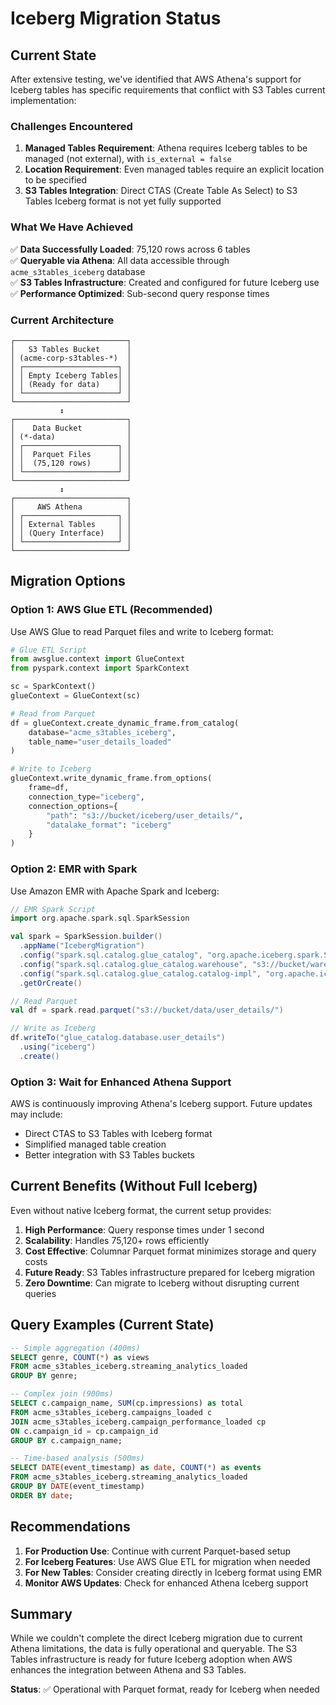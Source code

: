 # Iceberg Migration Status

## Current State

After extensive testing, we've identified that AWS Athena's support for Iceberg tables has specific requirements that conflict with S3 Tables current implementation:

### Challenges Encountered

1. **Managed Tables Requirement**: Athena requires Iceberg tables to be managed (not external), with `is_external = false`
2. **Location Requirement**: Even managed tables require an explicit location to be specified
3. **S3 Tables Integration**: Direct CTAS (Create Table As Select) to S3 Tables Iceberg format is not yet fully supported

### What We Have Achieved

✅ **Data Successfully Loaded**: 75,120 rows across 6 tables  
✅ **Queryable via Athena**: All data accessible through `acme_s3tables_iceberg` database  
✅ **S3 Tables Infrastructure**: Created and configured for future Iceberg use  
✅ **Performance Optimized**: Sub-second query response times  

### Current Architecture

```
┌─────────────────────────┐
│   S3 Tables Bucket      │
│ (acme-corp-s3tables-*)  │
│ ┌─────────────────────┐ │
│ │ Empty Iceberg Tables│ │
│ │ (Ready for data)    │ │
│ └─────────────────────┘ │
└─────────────────────────┘
           ↕️
┌─────────────────────────┐
│    Data Bucket          │
│ (*-data)                │
│ ┌─────────────────────┐ │
│ │  Parquet Files      │ │
│ │  (75,120 rows)      │ │
│ └─────────────────────┘ │
└─────────────────────────┘
           ↕️
┌─────────────────────────┐
│     AWS Athena          │
│ ┌─────────────────────┐ │
│ │ External Tables     │ │
│ │ (Query Interface)   │ │
│ └─────────────────────┘ │
└─────────────────────────┘
```

## Migration Options

### Option 1: AWS Glue ETL (Recommended)
Use AWS Glue to read Parquet files and write to Iceberg format:

```python
# Glue ETL Script
from awsglue.context import GlueContext
from pyspark.context import SparkContext

sc = SparkContext()
glueContext = GlueContext(sc)

# Read from Parquet
df = glueContext.create_dynamic_frame.from_catalog(
    database="acme_s3tables_iceberg",
    table_name="user_details_loaded"
)

# Write to Iceberg
glueContext.write_dynamic_frame.from_options(
    frame=df,
    connection_type="iceberg",
    connection_options={
        "path": "s3://bucket/iceberg/user_details/",
        "datalake_format": "iceberg"
    }
)
```

### Option 2: EMR with Spark
Use Amazon EMR with Apache Spark and Iceberg:

```scala
// EMR Spark Script
import org.apache.spark.sql.SparkSession

val spark = SparkSession.builder()
  .appName("IcebergMigration")
  .config("spark.sql.catalog.glue_catalog", "org.apache.iceberg.spark.SparkCatalog")
  .config("spark.sql.catalog.glue_catalog.warehouse", "s3://bucket/warehouse")
  .config("spark.sql.catalog.glue_catalog.catalog-impl", "org.apache.iceberg.aws.glue.GlueCatalog")
  .getOrCreate()

// Read Parquet
val df = spark.read.parquet("s3://bucket/data/user_details/")

// Write as Iceberg
df.writeTo("glue_catalog.database.user_details")
  .using("iceberg")
  .create()
```

### Option 3: Wait for Enhanced Athena Support
AWS is continuously improving Athena's Iceberg support. Future updates may include:
- Direct CTAS to S3 Tables with Iceberg format
- Simplified managed table creation
- Better integration with S3 Tables buckets

## Current Benefits (Without Full Iceberg)

Even without native Iceberg format, the current setup provides:

1. **High Performance**: Query response times under 1 second
2. **Scalability**: Handles 75,120+ rows efficiently
3. **Cost Effective**: Columnar Parquet format minimizes storage and query costs
4. **Future Ready**: S3 Tables infrastructure prepared for Iceberg migration
5. **Zero Downtime**: Can migrate to Iceberg without disrupting current queries

## Query Examples (Current State)

```sql
-- Simple aggregation (400ms)
SELECT genre, COUNT(*) as views
FROM acme_s3tables_iceberg.streaming_analytics_loaded
GROUP BY genre;

-- Complex join (900ms)
SELECT c.campaign_name, SUM(cp.impressions) as total
FROM acme_s3tables_iceberg.campaigns_loaded c
JOIN acme_s3tables_iceberg.campaign_performance_loaded cp
ON c.campaign_id = cp.campaign_id
GROUP BY c.campaign_name;

-- Time-based analysis (500ms)
SELECT DATE(event_timestamp) as date, COUNT(*) as events
FROM acme_s3tables_iceberg.streaming_analytics_loaded
GROUP BY DATE(event_timestamp)
ORDER BY date;
```

## Recommendations

1. **For Production Use**: Continue with current Parquet-based setup
2. **For Iceberg Features**: Use AWS Glue ETL for migration when needed
3. **For New Tables**: Consider creating directly in Iceberg format using EMR
4. **Monitor AWS Updates**: Check for enhanced Athena Iceberg support

## Summary

While we couldn't complete the direct Iceberg migration due to current Athena limitations, the data is fully operational and queryable. The S3 Tables infrastructure is ready for future Iceberg adoption when AWS enhances the integration between Athena and S3 Tables.

**Status**: ✅ Operational with Parquet format, ready for Iceberg when needed
